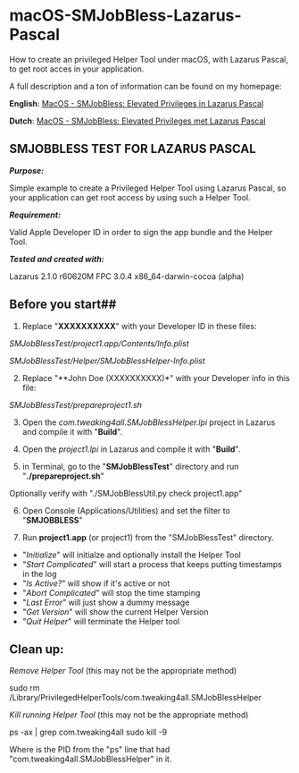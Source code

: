 # macOS-SMJobBless-Lazarus-Pascal
How to create an privileged Helper Tool under macOS, with Lazarus Pascal, to get root acces in your application.

A full description and a ton of information can be found on my homepage: 

**English**: [MacOS - SMJobBless: Elevated Privileges in Lazarus Pascal](https://www.tweaking4all.com/software-development/lazarus-development/macos-smjobbless-elevated-privileges-lazarus-pascal/ "Tweaking4All - The main article I wrote about")

**Dutch**: [MacOS - SMJobBless: Elevated Privileges met Lazarus Pascal](https://www.tweaking4all.com/software-development/lazarus-development/macos-smjobbless-elevated-privileges-lazarus-pascal/ "Tweaking4All - Het hoofd artikel wat ik hierover heb geschreven")

## SMJOBBLESS TEST FOR LAZARUS PASCAL ##

***Purpose:***

Simple example to create a Privileged Helper Tool using Lazarus Pascal, so your application can get root access by using such a Helper Tool.

***Requirement:***

Valid Apple Developer ID in order to sign the app bundle and the Helper Tool.

***Tested and created with:***

Lazarus 2.1.0 r60620M FPC 3.0.4 x86_64-darwin-cocoa (alpha)


## Before you start##

1. Replace "**XXXXXXXXXX**" with your Developer ID in these files:

*SMJobBlessTest/project1.app/Contents/Info.plist*

*SMJobBlessTest/Helper/SMJobBlessHelper-Info.plist*

2. Replace "**John Doe (XXXXXXXXXX)*" with your Developer info in this file:

*SMJobBlessTest/prepareproject1.sh*

3. Open the *com.tweaking4all.SMJobBlessHelper.lpi* project in Lazarus and compile it with "**Build**".

4. Open the *project1.lpi* in Lazarus and compile it with "**Build**".

5. in Terminal, go to the "**SMJobBlessTest**" directory and run "**./prepareproject.sh**"

Optionally verify with "./SMJobBlessUtil.py check project1.app"

6. Open Console (Applications/Utilities) and set the filter to "**SMJOBBLESS**"

7. Run **project1.app** (or project1) from the "SMJobBlessTest" directory.

- "*Initialize*" will initialze and optionally install the Helper Tool
- "*Start Complicated*" will start a process that keeps putting timestamps in the log
- "*Is Active?*" will show if it's active or not
- "*Abort Complicated*" will stop the time stamping
- "*Last Error*" will just show a dummy message
- "*Get Version*" will show the current Helper Version
- "*Quit Helper*" will terminate the Helper tool


## Clean up: ##

*Remove Helper Tool*
(this may not be the appropriate method)

sudo rm /Library/PrivilegedHelperTools/com.tweaking4all.SMJobBlessHelper

*Kill running Helper Tool*
(this may not be the appropriate method)

ps -ax | grep com.tweaking4all
sudo kill -9 <PID>

Where <PID> is the PID from the "ps" line that had "com.tweaking4all.SMJobBlessHelper" in it.
